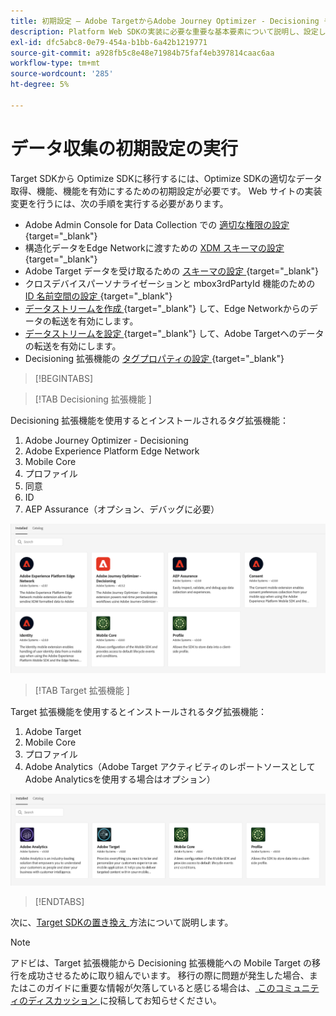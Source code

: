 ```yaml
---
title: 初期設定 – Adobe TargetからAdobe Journey Optimizer - Decisioning モバイル拡張機能への移行
description: Platform Web SDKの実装に必要な重要な基本要素について説明し、設定します
exl-id: dfc5abc8-0e79-454a-b1bb-6a42b1219771
source-git-commit: a928fb5c8e48e71984b75faf4eb397814caac6aa
workflow-type: tm+mt
source-wordcount: '285'
ht-degree: 5%

---
```


# データ収集の初期設定の実行

Target SDKから Optimize SDKに移行するには、Optimize SDKの適切なデータ取得、機能、機能を有効にするための初期設定が必要です。 Web サイトの実装変更を行うには、次の手順を実行する必要があります。

- Adobe Admin Console for Data Collection での [ 適切な権限の設定 ](https://experienceleague.adobe.com/en/docs/platform-learn/implement-web-sdk/overview#permissions){target="_blank"}
- 構造化データをEdge Networkに渡すための [XDM スキーマの設定 ](https://experienceleague.adobe.com/en/docs/platform-learn/implement-mobile-sdk/initial-configuration/create-schema){target="_blank"}
- Adobe Target データを受け取るための [ スキーマの設定 ](https://experienceleague.adobe.com/en/docs/platform-learn/implement-mobile-sdk/experience-cloud/target#update-your-schema){target="_blank"}
- クロスデバイスパーソナライゼーションと mbox3rdPartyId 機能のための [ID 名前空間の設定 ](https://experienceleague.adobe.com/en/docs/platform-learn/implement-mobile-sdk/app-implementation/identity#set-up-a-custom-identity-namespace){target="_blank"}
- [ データストリームを作成 ](https://experienceleague.adobe.com/en/docs/platform-learn/implement-mobile-sdk/initial-configuration/create-datastream){target="_blank"} して、Edge Networkからのデータの転送を有効にします。
- [ データストリームを設定 ](https://experienceleague.adobe.com/en/docs/platform-learn/implement-mobile-sdk/experience-cloud/target#update-datastream-configuration){target="_blank"} して、Adobe Targetへのデータの転送を有効にします。
- Decisioning 拡張機能の [ タグプロパティの設定 ](https://experienceleague.adobe.com/en/docs/platform-learn/implement-mobile-sdk/experience-cloud/target#install-adobe-journey-optimizer---decisioning-tags-extension){target="_blank"}

>[!BEGINTABS]

>[!TAB Decisioning 拡張機能 ]

Decisioning 拡張機能を使用するとインストールされるタグ拡張機能：

1. Adobe Journey Optimizer - Decisioning
1. Adobe Experience Platform Edge Network
1. Mobile Core
1. プロファイル
1. 同意
1. ID
1. AEP Assurance（オプション、デバッグに必要）

![Decisioning 拡張機能を使用する場合にインストールされるタグ拡張機能 ](assets/tag-extensions-decisioning.png)

>[!TAB Target 拡張機能 ]

Target 拡張機能を使用するとインストールされるタグ拡張機能：

1. Adobe Target
1. Mobile Core
1. プロファイル
1. Adobe Analytics（Adobe Target アクティビティのレポートソースとしてAdobe Analyticsを使用する場合はオプション）

![Target 拡張機能の使用時にインストールされるタグ拡張機能 ](assets/tag-extensions-target.png)

>[!ENDTABS]

次に、[Target SDKの置き換え ](replace-library.md) 方法について説明します。

>[!NOTE]
>
>アドビは、Target 拡張機能から Decisioning 拡張機能への Mobile Target の移行を成功させるために取り組んでいます。 移行の際に問題が発生した場合、またはこのガイドに重要な情報が欠落していると感じる場合は、[ このコミュニティのディスカッション ](https://experienceleaguecommunities.adobe.com/t5/adobe-experience-platform-data/tutorial-discussion-migrate-target-from-at-js-to-web-sdk/m-p/575587#M463) に投稿してお知らせください。
